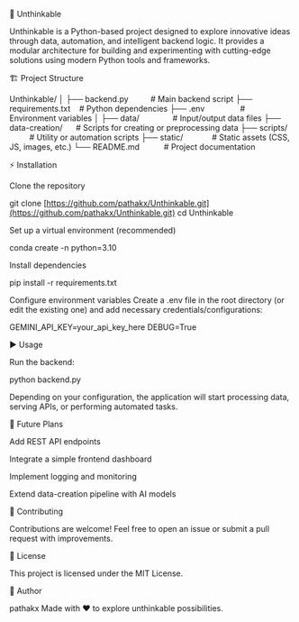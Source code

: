 🧠 Unthinkable

Unthinkable is a Python-based project designed to explore innovative ideas through data, automation, and intelligent backend logic.
It provides a modular architecture for building and experimenting with cutting-edge solutions using modern Python tools and frameworks.

🏗️ Project Structure

Unthinkable/
│
├── backend.py          # Main backend script
├── requirements.txt    # Python dependencies
├── .env                # Environment variables
│
├── data/               # Input/output data files
├── data-creation/      # Scripts for creating or preprocessing data
├── scripts/            # Utility or automation scripts
├── static/             # Static assets (CSS, JS, images, etc.)
└── README.md           # Project documentation


⚡ Installation

Clone the repository

git clone [https://github.com/pathakx/Unthinkable.git](https://github.com/pathakx/Unthinkable.git)
cd Unthinkable


Set up a virtual environment (recommended)

conda create -n <nanme> python=3.10


Install dependencies

pip install -r requirements.txt


Configure environment variables
Create a .env file in the root directory (or edit the existing one) and add necessary credentials/configurations:

GEMINI_API_KEY=your_api_key_here
DEBUG=True


▶️ Usage

Run the backend:

python backend.py


Depending on your configuration, the application will start processing data, serving APIs, or performing automated tasks.

🧠 Future Plans

Add REST API endpoints

Integrate a simple frontend dashboard

Implement logging and monitoring

Extend data-creation pipeline with AI models

🤝 Contributing

Contributions are welcome!
Feel free to open an issue or submit a pull request with improvements.

🪪 License

This project is licensed under the MIT License.

👤 Author

pathakx
Made with ❤️ to explore unthinkable possibilities.
